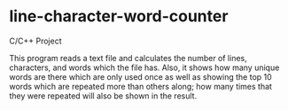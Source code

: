 # line-character-word-counter

C/C++ Project

This program reads a text file and calculates the number of lines, characters, and words which the file has. Also, it shows how many unique words are there which are only used once as well as showing the top 10 words which are repeated more than others along; how many times that they were repeated will also be shown in the result.
